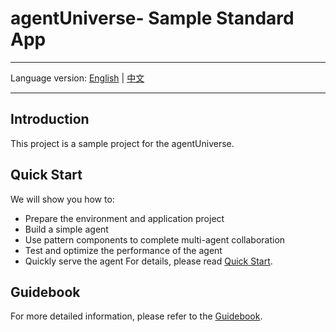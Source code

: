 # agentUniverse- Sample Standard App
*****************************************************
Language version: [English](./README.md) | [中文](./README_zh.md)
*****************************************************

## Introduction
This project is a sample project for the agentUniverse.

## Quick Start
We will show you how to:
* Prepare the environment and application project
* Build a simple agent
* Use pattern components to complete multi-agent collaboration
* Test and optimize the performance of the agent
* Quickly serve the agent
For details, please read [Quick Start](../docs/guidebook/en/1_3_Quick_Start.md).

## Guidebook
For more detailed information, please refer to the [Guidebook](../docs/guidebook/en/0_index.md).

